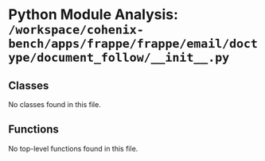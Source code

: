# Python Module Analysis: `/workspace/cohenix-bench/apps/frappe/frappe/email/doctype/document_follow/__init__.py`

## Classes

No classes found in this file.


## Functions

No top-level functions found in this file.
